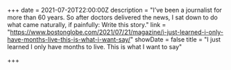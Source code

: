 +++
date = 2021-07-20T22:00:00Z
description = "I’ve been a journalist for more than 60 years. So after doctors delivered the news, I sat down to do what came naturally, if painfully: Write this story."
link = "https://www.bostonglobe.com/2021/07/21/magazine/i-just-learned-i-only-have-months-live-this-is-what-i-want-say/"
showDate = false
title = "I just learned I only have months to live. This is what I want to say"

+++
